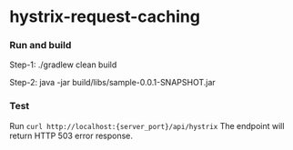 # hystrix-request-caching


### Run and build
Step-1: 
./gradlew clean build

Step-2:
java -jar build/libs/sample-0.0.1-SNAPSHOT.jar

### Test
Run `curl http://localhost:{server_port}/api/hystrix`
The endpoint will return HTTP 503 error response.